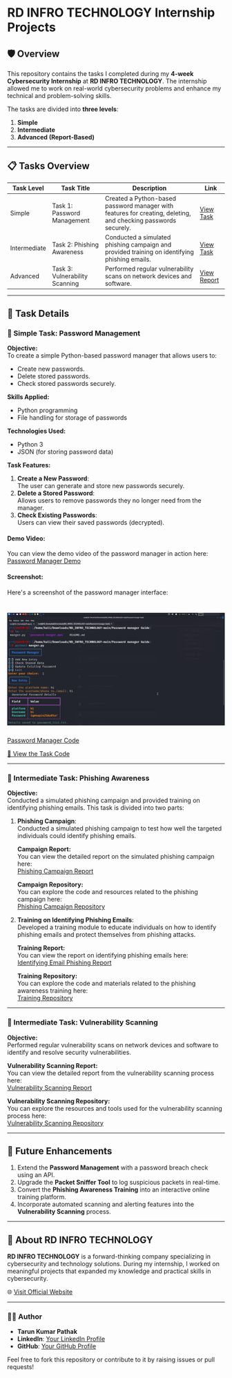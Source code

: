 # RD INFRO TECHNOLOGY Internship Projects  

## 🛡️ Overview  

This repository contains the tasks I completed during my **4-week Cybersecurity Internship** at **RD INFRO TECHNOLOGY**. The internship allowed me to work on real-world cybersecurity problems and enhance my technical and problem-solving skills.  

The tasks are divided into **three levels**:  
1. **Simple**  
2. **Intermediate**  
3. **Advanced (Report-Based)**  

---

## 📋 Tasks Overview  

| **Task Level**  | **Task Title**                   | **Description**                                                | **Link**                                  |
|------------------|----------------------------------|----------------------------------------------------------------|-------------------------------------------|
| Simple          | Task 1: Password Management      | Created a Python-based password manager with features for creating, deleting, and checking passwords securely. | [View Task](https://github.com/tarunkumar910/RD_INFRO_TECHNOLOGY/tree/main/Password%20manager%20Guide)                           |
| Intermediate     | Task 2: Phishing Awareness       | Conducted a simulated phishing campaign and provided training on identifying phishing emails.       | [View Task](#)                           |
| Advanced         | Task 3: Vulnerability Scanning | Performed regular vulnerability scans on network devices and software. | [View Report](#)                          |

---

## 📝 Task Details  

### 🔹 Simple Task: Password Management  
**Objective:**  
To create a simple Python-based password manager that allows users to:
- Create new passwords.
- Delete stored passwords.
- Check stored passwords securely.

**Skills Applied:**  
- Python programming  
- File handling for storage of passwords  


**Technologies Used:**  
- Python 3  
- JSON (for storing password data)  


**Task Features:**  
1. **Create a New Password**:  
   The user can generate and store new passwords securely.  
2. **Delete a Stored Password**:  
   Allows users to remove passwords they no longer need from the manager.  
3. **Check Existing Passwords**:  
   Users can view their saved passwords (decrypted).  

#### **Demo Video:**  
You can view the demo video of the password manager in action here:  
[Password Manager Demo](https://github.com/tarunkumar910/RD_INFRO_TECHNOLOGY/blob/main/Password%20manager%20Guide/password%20manger.mp4)

#### **Screenshot:**  
Here's a screenshot of the password manager interface:  
<h1 align="center">
  <img src="Password manager Guide/image/image.png" alt="Password_Manger" width="700px"></a>
  <br>
</h1>

[Password Manager Code](https://github.com/tarunkumar910/RD_INFRO_TECHNOLOGY/blob/main/Password%20manager%20Guide/manger.py)


[📁 View the Task Code](https://github.com/tarunkumar910/RD_INFRO_TECHNOLOGY/tree/main/Password%20manager%20Guide)  

---

### 🔹 Intermediate Task: Phishing Awareness  
**Objective:**  
Conducted a simulated phishing campaign and provided training on identifying phishing emails. This task is divided into two parts:

1. **Phishing Campaign**:  
   Conducted a simulated phishing campaign to test how well the targeted individuals could identify phishing emails.
   
   **Campaign Report:**  
   You can view the detailed report on the simulated phishing campaign here:  
   [Phishing Campaign Report](https://github.com/tarunkumar910/RD_INFRO_TECHNOLOGY/blob/main/Phishing%20Awareness/Phishing%20Campingn/SIMULATED%20PHISHING%20CAMPAIGN%20REPORT.pdf)
   
   **Campaign Repository:**  
   You can explore the code and resources related to the phishing campaign here:  
   [Phishing Campaign Repository](https://github.com/tarunkumar910/RD_INFRO_TECHNOLOGY/tree/main/Phishing%20Awareness/Phishing%20Campingn)

2. **Training on Identifying Phishing Emails**:  
   Developed a training module to educate individuals on how to identify phishing emails and protect themselves from phishing attacks.  

   **Training Report:**  
   You can view the report on identifying phishing emails here:  
   [Identifying Email Phishing Report](https://github.com/tarunkumar910/RD_INFRO_TECHNOLOGY/blob/main/Phishing%20Awareness/Training%20on%20identifying%20phishing%20emails/Identifying%20Email%20Phishing.pdf)

   **Training Repository:**  
   You can explore the code and materials related to the phishing awareness training here:  
   [Training Repository](https://github.com/tarunkumar910/RD_INFRO_TECHNOLOGY/tree/main/Phishing%20Awareness/Training%20on%20identifying%20phishing%20emails)

---

### 🔹 Intermediate Task: Vulnerability Scanning  
**Objective:**  
Performed regular vulnerability scans on network devices and software to identify and resolve security vulnerabilities.  

**Vulnerability Scanning Report:**  
You can view the detailed report from the vulnerability scanning process here:  
[Vulnerability Scanning Report](https://github.com/tarunkumar910/RD_INFRO_TECHNOLOGY/blob/main/Open%20VAS/report-002ed79e-c41f-4d81-9d29-f0329fbb1462.pdf)

**Vulnerability Scanning Repository:**  
You can explore the resources and tools used for the vulnerability scanning process here:  
[Vulnerability Scanning Repository](https://github.com/tarunkumar910/RD_INFRO_TECHNOLOGY/tree/main/Open%20VAS)

---
## 🚀 Future Enhancements  

1. Extend the **Password Management** with a password breach check using an API.  
2. Upgrade the **Packet Sniffer Tool** to log suspicious packets in real-time.  
3. Convert the **Phishing Awareness Training** into an interactive online training platform.  
4. Incorporate automated scanning and alerting features into the **Vulnerability Scanning** process.  

---

## 📖 About RD INFRO TECHNOLOGY  
**RD INFRO TECHNOLOGY** is a forward-thinking company specializing in cybersecurity and technology solutions. During my internship, I worked on meaningful projects that expanded my knowledge and practical skills in cybersecurity.  

🌐 [Visit Official Website](https://rdinfrotechnology.netlify.app/)  

---

### 👨‍💻 Author  

- **Tarun Kumar Pathak**  
- **LinkedIn**: [Your LinkedIn Profile](https://www.linkedin.com/in/tarun-kumar-pathak/)  
- **GitHub**: [Your GitHub Profile](https://github.com/tarunkumar910)  

Feel free to fork this repository or contribute to it by raising issues or pull requests!
